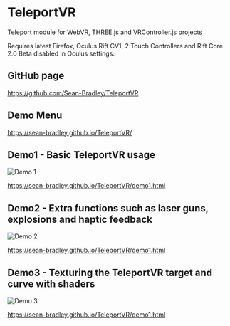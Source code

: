 # TeleportVR
Teleport module for WebVR, THREE.js and VRController.js projects

Requires latest Firefox, Oculus Rift CV1, 2 Touch Controllers and Rift Core 2.0 Beta disabled in Oculus settings.

## GitHub page
https://github.com/Sean-Bradley/TeleportVR

## Demo Menu 
https://sean-bradley.github.io/TeleportVR/ 

## Demo1 - Basic TeleportVR usage
![Demo 1](https://sean-bradley.github.io/TeleportVR/img/demo1.gif)

https://sean-bradley.github.io/TeleportVR/demo1.html 


## Demo2 - Extra functions such as laser guns, explosions and haptic feedback
![Demo 2](https://sean-bradley.github.io/TeleportVR/img/demo2.gif)

https://sean-bradley.github.io/TeleportVR/demo1.html 


## Demo3 - Texturing the TeleportVR target and curve with shaders
![Demo 3](https://sean-bradley.github.io/TeleportVR/img/demo3.gif)

https://sean-bradley.github.io/TeleportVR/demo1.html 

